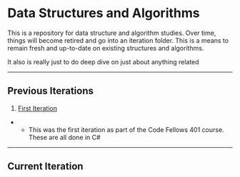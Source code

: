 # Data Structures and Algorithms

This is a repository for data structure and algorithm studies. Over time, things will become retired 
and go into an iteration folder. This is a means to remain fresh and up-to-date on existing structures
and algorithms. 

It also is really just to do deep dive on just about anything related

***
## Previous Iterations
1. [First Iteration](/First_Iteration/README.md)
* *  This was the first iteration as part of the Code Fellows 401 course. These are all done in C#

***

## Current Iteration

